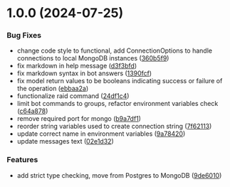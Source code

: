 # 1.0.0 (2024-07-25)


### Bug Fixes

* change code style to functional, add ConnectionOptions to handle connections to local MongoDB instances ([360b5f9](https://github.com/cake-lier/raid-bot/commit/360b5f9edb43f7655b6b59f8de695650fb25f621))
* fix markdown in help message ([d3f3bfd](https://github.com/cake-lier/raid-bot/commit/d3f3bfdd636e25eb9b5f5e28f24e42f420f0bbc2))
* fix markdown syntax in bot answers ([1390fcf](https://github.com/cake-lier/raid-bot/commit/1390fcf4bb895c845037dc46dca4b31b4bc148f4))
* fix model return values to be booleans indicating success or failure of the operation ([ebbaa2a](https://github.com/cake-lier/raid-bot/commit/ebbaa2a641a1e4f3ca06944d8c9901738224bbb6))
* functionalize raid command ([24df1c4](https://github.com/cake-lier/raid-bot/commit/24df1c4d3a8562326484245824112a2ccc4fc9ef))
* limit bot commands to groups, refactor environment variables check ([c64a878](https://github.com/cake-lier/raid-bot/commit/c64a878b0039716d9d52022e934ce120b78b17b0))
* remove required port for mongo ([b9a7df1](https://github.com/cake-lier/raid-bot/commit/b9a7df17a500033670066d97b7a9349aafbd02a8))
* reorder string variables used to create connection string ([7f62113](https://github.com/cake-lier/raid-bot/commit/7f621130f022e30d637a75fe5f6e8c5111cfe1c6))
* update correct name in environment variables ([9a78420](https://github.com/cake-lier/raid-bot/commit/9a7842073588a6878b6878e0ccafd1f943082e63))
* update messages text ([02e1d32](https://github.com/cake-lier/raid-bot/commit/02e1d3230e719ca38424c03f545ff75c334457dc))


### Features

* add strict type checking, move from Postgres to MongoDB ([9de6010](https://github.com/cake-lier/raid-bot/commit/9de60108b38964b0d2b19b186b4d78f01ece439c))

